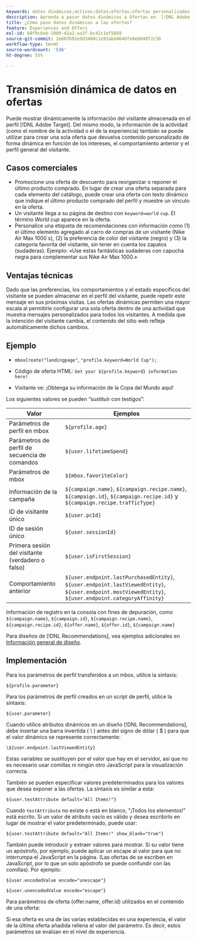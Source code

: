 ```yaml
---
keywords: datos dinámicos;activos;datos;ofertas;ofertas personalizadas;ofertas personales;reemplazo del token
description: Aprenda a pasar datos dinámicos a Ofertas en  [!DNL Adobe Target].
title: ¿Cómo paso datos dinámicos a las ofertas?
feature: Experiences and Offers
exl-id: b8f9c6eb-1000-41a2-aa3f-bc42c1ef5669
source-git-commit: 2e607b92e9d3408c1e91abd4646fe8eb840f2c30
workflow-type: tm+mt
source-wordcount: '536'
ht-degree: 55%

---
```


# Transmisión dinámica de datos en ofertas

Puede mostrar dinámicamente la información del visitante almacenada en el perfil [!DNL Adobe Target]. Del mismo modo, la información de la actividad (como el nombre de la actividad o el de la experiencia) también se puede utilizar para crear una sola oferta que devuelva contenido personalizado de forma dinámica en función de los intereses, el comportamiento anterior y el perfil general del visitante.

## Casos comerciales

* Promocione una oferta de descuento para reorganizar o reponer el último producto comprado. En lugar de crear una oferta separada para cada elemento del catálogo, puede crear una oferta con texto dinámico que indique el último producto comprado del perfil y muestre un vínculo en la oferta.
* Un visitante llega a su página de destino con `keyword=world` `cup`. El término *World cup* aparece en la oferta.
* Personalice una etiqueta de recomendaciones con información como (1) el último elemento agregado al carro de compras de un visitante (Nike Air Max 1000 s), (2) la preferencia de color del visitante (negro) y (3) la categoría favorita del visitante, sin tener en cuenta los zapatos (sudaderas). Ejemplo: «Use estas fantásticas sudaderas con capucha negra para complementar sus Nike Air Max 1000.»

## Ventajas técnicas

Dado que las preferencias, los comportamientos y el estado específicos del visitante se pueden almacenar en el perfil del visitante, puede repetir este mensaje en sus próximas visitas. Las ofertas dinámicas permiten una mayor escala al permitirle configurar una sola oferta dentro de una actividad que muestra mensajes personalizados para todos los visitantes. A medida que la intención del visitante cambia, el contenido del sitio web refleja automáticamente dichos cambios.

## Ejemplo

* `mboxCreate("landingpage"`, `"profile.keyword=World Cup");`

* Código de oferta HTML: `Get your ${profile.keyword} information here!`
* Visitante ve: ¡Obtenga su información de la Copa del Mundo aquí!

Los siguientes valores se pueden “sustituir con testigos”:

| Valor | Ejemplos |
|--- |--- |
| Parámetros de perfil en mbox | `${profile.age}` |
| Parámetros de perfil de secuencia de comandos | `${user.lifetimeSpend}` |
| Parámetros de mbox | `${mbox.favoriteColor}` |
| Información de la campaña | `${campaign.name}`, `${campaign.recipe.name}`, `${campaign.id}`, `${campaign.recipe.id}` y `${campaign.recipe.trafficType}` |
| ID de visitante único | `${user.pcId}` |
| ID de sesión único | `${user.sessionId}` |
| Primera sesión del visitante (verdadero o falso) | `${user.isFirstSession}` |
| Comportamiento anterior | `${user.endpoint.lastPurchasedEntity}`, `${user.endpoint.lastViewedEntity}`, `${user.endpoint.mostViewedEntity}`, `${user.endpoint.categoryAffinity}` |

Información de registro en la consola con fines de depuración, como `${campaign.name}`, `${campaign.id}`, `${campaign.recipe.name}`, `${campaign.recipe.id}`, `${offer.name}`, `${offer.id}`, `${campaign.name}`

Para diseños de [!DNL Recommendations], vea ejemplos adicionales en [Información general de diseño](/help/main/c-recommendations/c-design-overview/design-overview.md).

## Implementación

Para los parámetros de perfil transferidos a un mbox, utilice la sintaxis:

`${profile.parameter}`

Para los parámetros de perfil creados en un script de perfil, utilice la sintaxis:

`${user.parameter}`

Cuando utilice atributos dinámicos en un diseño [!DNL Recommendations], debe insertar una barra invertida ( \ ) antes del signo de dólar ( $ ) para que el valor dinámico se represente correctamente:

`\${user.endpoint.lastViewedEntity}`

Estas variables se sustituyen por el valor que hay en el servidor, así que no es necesario usar comillas ni ningún otro JavaScript para la visualización correcta.

También se pueden especificar valores predeterminados para los valores que desea exponer a las ofertas. La sintaxis es similar a esta:

`${user.testAttribute default="All Items!"}`

Cuando `testAttribute` no existe o está en blanco, &quot;¡Todos los elementos!&quot; está escrito. Si un valor de atributo vacío es válido y desea escribirlo en lugar de mostrar el valor predeterminado, puede usar:

`${user.testAttribute default="All Items!" show_blank="true"}`

También puede introducir y extraer valores para mostrar. Si su valor tiene un apóstrofo, por ejemplo, puede aplicar un escape al valor para que no interrumpa el JavaScript en la página. (Las ofertas de se escriben en JavaScript, por lo que un solo apóstrofo se puede confundir con las comillas). Por ejemplo:

`${user.encodedValue encode="unescape"}`

`${user.unencodedValue encode="escape"}`

Para parámetros de oferta (offer.name, offer.id) utilizados en el contenido de una oferta:

Si esa oferta es una de las varias establecidas en una experiencia, el valor de la última oferta añadida rellena el valor del parámetro. Es decir, estos parámetros se evalúan en el nivel de experiencia.